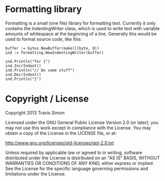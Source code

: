 Formatting library
==================

Formatting is a small (one file) library for formatting text. Currently it only
contains the IndentingWriter class, which is used to write text with variable
amounts of whitespace at the beginning of a line. Generally this would be used
to format source code, like this:

    buffer := bytes.NewBuffer(make([]byte, 0))
    ind := formatting.NewIndentingWriter(buffer)

    ind.Println("for {")
	ind.IncrIndent()
	ind.Println("// Do some stuff")
	ind.DecrIndent()
	ind.Println("}")


Copyright / License
===================
Copyright 2013 Travis Simon

Licensed under the GNU General Public License Version 2.0 (or later); you may not use this work except in compliance with the License. You may obtain a copy of the License in the LICENSE file, or at:

http://www.gnu.org/licenses/old-licenses/gpl-2.0.txt

Unless required by applicable law or agreed to in writing, software distributed under the License is distributed on an "AS IS" BASIS, WITHOUT WARRANTIES OR CONDITIONS OF ANY KIND, either express or implied. See the License for the specific language governing permissions and limitations under the License.
